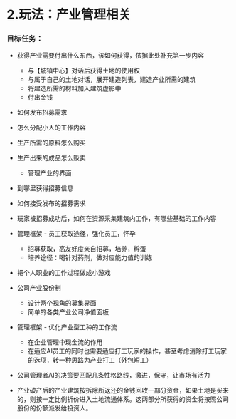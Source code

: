 # 2.玩法：产业管理相关

### 目标任务：

- 获得产业需要付出什么东西，该如何获得，依据此处补充第一步内容
  - 与【城镇中心】对话后获得土地的使用权
  - 与属于自己的土地对话，展开建造列表，建造产业所需的建筑
  - 将建造所需的材料加入建筑虚影中
  - 付出金钱
- 如何发布招募需求
- 怎么分配小人的工作内容
- 生产所需的原料怎么购买
- 生产出来的成品怎么贩卖
  - 管理产业的界面

- 到哪里获得招募信息
- 如何接受发布的招募需求
- 玩家被招募成功后，如何在资源采集建筑内工作，有哪些基础的工作内容
- 管理框架 - 员工获取途径，强化员工，怀孕
  - 招募获取，高友好度亲自招募，培养，孵蛋
  - 培养途径：喝针对药剂，做对应能力值的训练
- 把个人职业的工作过程做成小游戏
- 公司产业股份制
  - 设计两个视角的募集界面
  - 简单的各类产业公司净值面板
- 管理框架 - 优化产业型工种的工作流
  - 在企业管理中现金流的作用
  - 在适应AI员工的同时也需要适应打工玩家的操作，甚至考虑消除打工玩家的选项，转一种思路为产业打工（外包短工）
- 公司管理者AI的决策要匹配几条性格路线，激进，保守，让市场有活力
- 产业破产后的产业建筑按拆除所返还的金钱回收一部分资金，如果土地是买来的，则按一定比例折价进入土地流通体系。这两部分所获得的资金将按照公司股份的份额派发给投资人。

